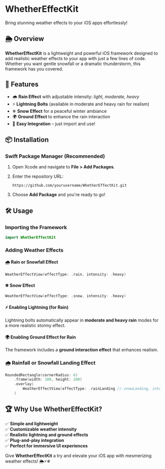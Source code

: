 # WhetherEffectKit

Bring stunning weather effects to your iOS apps effortlessly!

## 🌦 Overview

**WhetherEffectKit** is a lightweight and powerful iOS framework designed to add realistic weather effects to your app with just a few lines of code. Whether you want gentle snowfall or a dramatic thunderstorm, this framework has you covered.

## 🚀 Features

- 🌧 **Rain Effect** with adjustable intensity: *light, moderate, heavy*
- ⚡ **Lightning Bolts** (available in moderate and heavy rain for realism)
- ❄ **Snow Effect** for a peaceful winter ambiance
- 🌍 **Ground Effect** to enhance the rain interaction
- 📱 **Easy Integration** – just import and use!

## 📦 Installation

### Swift Package Manager (Recommended)

1. Open Xcode and navigate to **File > Add Packages**.
2. Enter the repository URL:

   ```
   https://github.com/yourusername/WhetherEffectKit.git
   ```

3. Choose **Add Package** and you're ready to go!

## 🛠 Usage

### Importing the Framework

```swift
import WhetherEffectKit
```

### Adding Weather Effects

#### 🌧 Rain or Snowfall Effect

```swift
WeatherEffectView(effectType: .rain, intensity: .heavy)
```

#### ❄ Snow Effect

```swift
WeatherEffectView(effectType: .snow, intensity: .heavy)
```

#### ⚡ Enabling Lightning (for Rain)

Lightning bolts automatically appear in **moderate and heavy rain** modes for a more realistic stormy effect.

#### 🌍 Enabling Ground Effect for Rain

The framework includes a **ground interaction effect** that enhances realism.

### 🌧 Rainfall or Snowfall Landing Effect

```swift
RoundedRectangle(cornerRadius: 6)
    .frame(width: 100, height: 200)
    .overlay(
        WeatherEffectView(effectType: .rainLanding //.snowLanding, intensity: .moderate) // or .snowLanding
    )
```

## 🏆 Why Use WhetherEffectKit?

✅ **Simple and lightweight**  
✅ **Customizable weather intensity**  
✅ **Realistic lightning and ground effects**  
✅ **Plug-and-play integration**  
✅ **Perfect for immersive UI experiences**  

Give **WhetherEffectKit** a try and elevate your iOS app with mesmerizing weather effects! 🌦⚡❄
